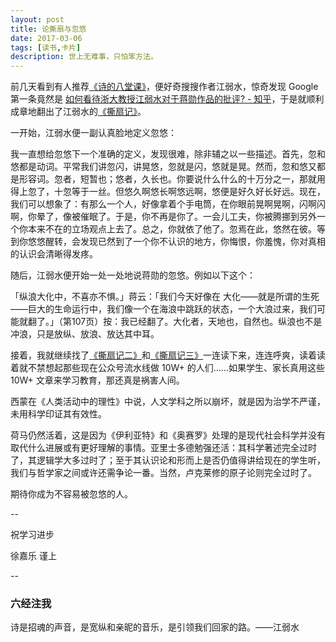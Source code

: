 ```yaml
---
layout: post
title: 论撕扇与忽悠
date: 2017-03-06
tags: [读书,卡片]
description: 世上无难事，只怕笨方法。
---
```




前几天看到有人推荐[《诗的八堂课》](https://book.douban.com/subject/26893046/)，便好奇搜搜作者江弱水，惊奇发现 Google 第一条竟然是 [如何看待浙大教授江弱水对于蒋勋作品的批评? - 知乎](https://www.zhihu.com/question/35010070)，于是就顺利成章地翻出了江弱水的[《撕扇记》](https://www.douban.com/note/356975256/?type=like)。

一开始，江弱水便一副认真脸地定义忽悠：

我一直想给忽悠下一个准确的定义，发现很难，除非辅之以一些描述。首先，忽和悠都是动词。平常我们讲忽闪，讲晃悠，忽就是闪，悠就是晃。然而，忽和悠又都是形容词。忽者，短暂也；悠者，久长也。你要说什么什么的十万分之一，那就用得上忽了，十忽等于一丝。但悠久啊悠长啊悠远啊，悠便是好久好长好远。现在，我们可以想象了：有那么一个人，好像拿着个手电筒，在你眼前晃啊晃啊，闪啊闪啊，你晕了，像被催眠了。于是，你不再是你了。一会儿工夫，你被腾挪到另外一个你本来不在的立场观点上去了。总之，你就依了他了。忽焉在此，悠然在彼。等到你悠悠醒转，会发现已然到了一个你不认识的地方，你悔恨，你羞愧，你对真相的认识会清晰得发疼。

随后，江弱水便开始一处一处地说蒋勋的忽悠。例如以下这个：

「纵浪大化中，不喜亦不惧。」蒋云：「我们今天好像在 大化——就是所谓的生死——巨大的生命运行中，我们像一个在海浪中跳跃的状态，一个大浪过来，我们可能就翻了。」（第107页）按：我已经翻了。大化者，天地也，自然也。纵浪也不是冲浪，只是放纵、放浪、放达其中耳。


接着，我就继续找了[《撕扇记二》](https://www.douban.com/note/356975802/?type=rec)和[《撕扇记三》](https://book.douban.com/review/5587780/)一连读下来，连连呼爽，读着读着就不禁想起那些现在公众号流水线做 10W+ 的人们……如果学生、家长真用这些 10W+  文章来学习教育，那还真是祸害人间。

西蒙在《人类活动中的理性》中说，人文学科之所以崩坏，就是因为治学不严谨，未用科学印证其有效性。

荷马仍然活着，这是因为《伊利亚特》和《奥赛罗》处理的是现代社会科学并没有取代什么进展或有更好理解的事情。亚里士多德勉强还活：其科学著述完全过时了，其逻辑学大多过时了；至于其认识论和形而上是否仍值得讲给现在的学生听，我们与哲学家之间或许还需争论一番。当然，卢克莱修的原子论则完全过时了。

期待你成为不容易被忽悠的人。


--

祝学习进步

徐嘉乐 谨上

--

### 六经注我

诗是招魂的声音，是宽纵和亲昵的音乐，是引领我们回家的路。——江弱水







